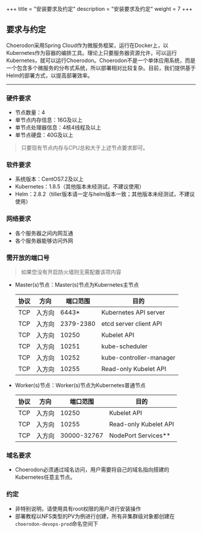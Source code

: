 +++
title = "安装要求及约定"
description = "安装要求及约定"
weight = 7
+++

## 要求与约定

Choerodon采用Spring Cloud作为微服务框架，运行在Docker上，以Kubernetes作为容器的编排工具。理论上只要服务器资源允许，可以运行Kubernetes，就可以运行Choerodon。Choerodon不是一个单体应用系统，而是一个包含多个微服务的分布式系统，所以部署相对比较复杂。目前，我们提供基于Helm的部署方式，以提高部署效率。

---

### 硬件要求
- 节点数量：4    
- 单节点内存信息：16G及以上
- 单节点处理器信息：4核4线程及以上
- 单节点硬盘：40G及以上
<blockquote class="note">
只要现有节点内存与CPU总和大于上述节点要求即可。
</blockquote>

### 软件要求
- 系统版本：CentOS7.2及以上
- Kubernetes：1.8.5（其他版本未经测试，不建议使用）
- Helm：2.8.2（tiller版本请一定与helm版本一致；其他版本未经测试，不建议使用）

### 网络要求
- 各个服务器之间内网互通
- 各个服务器能够访问外网

### 需开放的端口号

  <blockquote class="note">
  如果您没有开启防火墙则无需配置该项内容
  </blockquote>

- Master(s)节点：Master(s)节点为Kubernetes主节点

    协议|方向|端口范围|目的
    ---|---|---|---
    TCP	|入方向|6443*|Kubernetes API server
    TCP	|入方向|2379-2380|etcd server client API
    TCP	|入方向|10250|Kubelet API
    TCP	|入方向|10251|kube-scheduler
    TCP	|入方向|10252|kube-controller-manager
    TCP	|入方向|10255|Read-only Kubelet API
    
- Worker(s)节点：Worker(s)节点为Kubernetes普通节点

    协议|方向|端口范围|目的
    ---|---|---|---
    TCP|入方向|10250	|Kubelet API
    TCP|入方向|10255	|Read-only Kubelet API
    TCP|入方向|30000-32767|	NodePort Services**

### 域名要求
- Choerodon必须通过域名访问，用户需要将自己的域名指向搭建的Kubernetes任意主节点。

### 约定
- 非特别说明，请使用具有root权限的用户进行安装操作
- 部署教程以NFS类型的PV为例进行创建，所有非集群级对象都创建在`choerodon-devops-prod`命名空间下